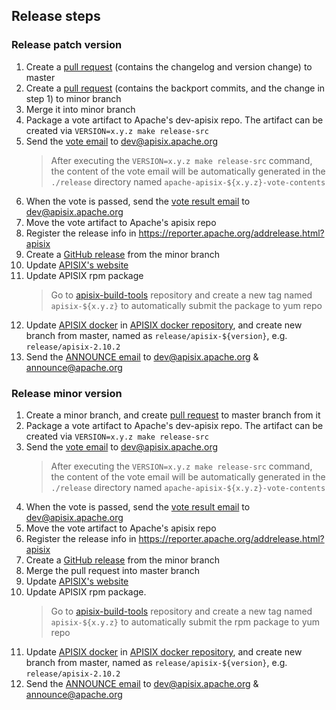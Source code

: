 <!--
#
# Licensed to the Apache Software Foundation (ASF) under one or more
# contributor license agreements.  See the NOTICE file distributed with
# this work for additional information regarding copyright ownership.
# The ASF licenses this file to You under the Apache License, Version 2.0
# (the "License"); you may not use this file except in compliance with
# the License.  You may obtain a copy of the License at
#
#     http://www.apache.org/licenses/LICENSE-2.0
#
# Unless required by applicable law or agreed to in writing, software
# distributed under the License is distributed on an "AS IS" BASIS,
# WITHOUT WARRANTIES OR CONDITIONS OF ANY KIND, either express or implied.
# See the License for the specific language governing permissions and
# limitations under the License.
#
-->

## Release steps

### Release patch version

1. Create a [pull request](https://github.com/apache/apisix/commit/d13e7f7f0b3f6001cb634598e533a23658927285) (contains the changelog and version change) to master
2. Create a [pull request](https://github.com/apache/apisix/commit/19587ed9f71dd20c5e8dbdc2f79c8f96296e73e3) (contains the backport commits, and the change in step 1) to minor branch
3. Merge it into minor branch
4. Package a vote artifact to Apache's dev-apisix repo. The artifact can be created
via `VERSION=x.y.z make release-src`
5. Send the [vote email](https://lists.apache.org/thread/vq4qtwqro5zowpdqhx51oznbjy87w9d0) to dev@apisix.apache.org
   > After executing the `VERSION=x.y.z make release-src` command, the content of the vote email will be automatically generated in the `./release` directory named `apache-apisix-${x.y.z}-vote-contents`
6. When the vote is passed, send the [vote result email](https://lists.apache.org/thread/k2frnvj4zj9oynsbr7h7nd6n6m3q5p89) to dev@apisix.apache.org
7. Move the vote artifact to Apache's apisix repo
8. Register the release info in https://reporter.apache.org/addrelease.html?apisix
9. Create a [GitHub release](https://github.com/apache/apisix/releases/tag/2.10.2) from the minor branch
10. Update [APISIX's website](https://github.com/apache/apisix-website/commit/f9104bdca50015722ab6e3714bbcd2d17e5c5bb3)
11. Update APISIX rpm package
    > Go to [apisix-build-tools](https://github.com/api7/apisix-build-tools) repository and create a new tag named `apisix-${x.y.z}` to automatically submit the
    package to yum repo
12. Update [APISIX docker](https://github.com/apache/apisix-docker/commit/829d45559c303bea7edde5bebe9fcf4938071601) in [APISIX docker repository](https://github.com/apache/apisix-docker), and create new branch from master, named as `release/apisix-${version}`, e.g. `release/apisix-2.10.2`
13. Send the [ANNOUNCE email](https://lists.apache.org/thread.html/ree7b06e6eac854fd42ba4f302079661a172f514a92aca2ef2f1aa7bb%40%3Cdev.apisix.apache.org%3E) to dev@apisix.apache.org & announce@apache.org

### Release minor version

1. Create a minor branch, and create [pull request](https://github.com/apache/apisix/commit/bc6ddf51f15e41fffea6c5bd7d01da9838142b66) to master branch from it
2. Package a vote artifact to Apache's dev-apisix repo. The artifact can be created
via `VERSION=x.y.z make release-src`
3. Send the [vote email](https://lists.apache.org/thread/q8zq276o20r5r9qjkg074nfzb77xwry9) to dev@apisix.apache.org
   > After executing the `VERSION=x.y.z make release-src` command, the content of the vote email will be automatically generated in the `./release` directory named `apache-apisix-${x.y.z}-vote-contents`
4. When the vote is passed, send the [vote result email](https://lists.apache.org/thread/p1m9s116rojlhb91g38cj8646393qkz7) to dev@apisix.apache.org
5. Move the vote artifact to Apache's apisix repo
6. Register the release info in https://reporter.apache.org/addrelease.html?apisix
7. Create a [GitHub release](https://github.com/apache/apisix/releases/tag/2.10.0) from the minor branch
8. Merge the pull request into master branch
9. Update [APISIX's website](https://github.com/apache/apisix-website/commit/7bf0ab5a1bbd795e6571c4bb89a6e646115e7ca3)
10. Update APISIX rpm package.
    > Go to [apisix-build-tools](https://github.com/api7/apisix-build-tools) repository and create a new tag named `apisix-${x.y.z}` to automatically submit the rpm package to yum repo
11. Update [APISIX docker](https://github.com/apache/apisix-docker/commit/829d45559c303bea7edde5bebe9fcf4938071601) in [APISIX docker repository](https://github.com/apache/apisix-docker), and create new branch from master, named as `release/apisix-${version}`, e.g. `release/apisix-2.10.2`
12. Send the [ANNOUNCE email](https://lists.apache.org/thread/4s4msqwl1tq13p9dnv3hx7skbgpkozw1) to dev@apisix.apache.org & announce@apache.org

